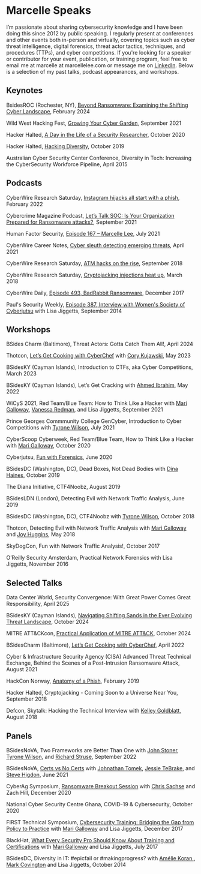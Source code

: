 # Marcelle Speaks
I’m passionate about sharing cybersecurity knowledge and I have been doing this since 2012 by public speaking. I regularly present at conferences and other events both in-person and virtually, covering topics such as cyber threat intelligence, digital forensics, threat actor tactics, techniques, and procedures (TTPs), and cyber competitions. If you're looking for a speaker or contributor for your event, publication, or training program, feel free to email me at marcelle at marcellelee.com or message me on [LinkedIn](https://www.linkedin.com/in/marcellelee). Below is a selection of my past talks, podcast appearances, and workshops.

## Keynotes
BsidesROC (Rochester, NY), [Beyond Ransomware: Examining the Shifting Cyber Landscape](https://drive.google.com/file/d/1rc6fDMZHWgIrh9YLJk4YaQhJM38t9M5U/view?usp=sharing), February 2024

Wild West Hacking Fest, [Growing Your Cyber Garden](https://drive.google.com/file/d/1xZJ3RyBEXLzd2dc1W3OUbk8yBW8CwhDK/view?usp=sharing), September 2021

Hacker Halted, [A Day in the Life of a Security Researcher](https://drive.google.com/file/d/1PJ1RDYy4UuO1iFe5JmpZtLPYtcEUZtax/view?usp=drive_link), October 2020

Hacker Halted, [Hacking Diversity](https://www.slideshare.net/slideshow/hacking-diversity-hacker-halted-2019-marcelle-lee/188988472), October 2019

Australian Cyber Security Center Conference, Diversity in Tech: Increasing the CyberSecurity Workforce Pipeline, April 2015


## Podcasts
CyberWire Research Saturday, [Instagram hijacks all start with a phish](https://thecyberwire.com/podcasts/research-saturday/220/notes), February 2022

Cybercrime Magazine Podcast, [Let’s Talk SOC: Is Your Organization Prepared for Ransomware attacks?](https://soundcloud.com/cybercrimemagazine/lets-talk-soc-is-your-organization-prepared-for-ransomware-marcelle-lee-secureworks), September 2021

Human Factor Security, [Episode 167 – Marcelle Lee](https://humanfactorsecurity.co.uk/episode-167-marcelle-lee/), July 2021

CyberWire Career Notes, [Cyber sleuth detecting emerging threats](https://thecyberwire.com/podcasts/career-notes/46/notes), April 2021

CyberWire Research Saturday, [ATM hacks on the rise](https://thecyberwire.com/podcasts/research-saturday/51/notes), September 2018

CyberWire Research Saturday, [Cryptojacking injections heat up](https://thecyberwire.com/podcasts/research-saturday/27/notes), March 2018

CyberWire Daily, [Episode 493, BadRabbit Ransomware](https://thecyberwire.com/podcasts/daily-podcast/493/notes), December 2017

Paul's Security Weekly, [Episode 387, Interview with Women's Society of Cyberjutsu](https://www.youtube.com/watch?v=Xusx5Rf0S0o) with Lisa Jiggetts, September 2014


## Workshops
BSides Charm (Baltimore), Threat Actors: Gotta Catch Them All!, April 2024

Thotcon, [Let’s Get Cooking with CyberChef](https://github.com/marcellelee/cyberchef_recipes) with [Cory Kujawski](https://www.linkedin.com/in/cory-kujawski), May 2023

BSidesKY (Cayman Islands), Introduction to CTFs, aka Cyber Competitions, March 2023

BSidesKY (Cayman Islands), Let’s Get Cracking with [Ahmed Ibrahim](https://www.linkedin.com/in/ahmedshedeed), May 2022

WiCyS 2021, Red Team/Blue Team: How to Think Like a Hacker with [Mari Galloway](https://www.linkedin.com/in/themarigalloway), [Vanessa Redman](https://www.linkedin.com/in/vanessa-redman), and Lisa Jiggetts, September 2021

Prince Georges Commmunity College GenCyber, Introduction to Cyber Competitions with [Tyrone Wilson](https://www.linkedin.com/in/tyroneewilson/), July 2021

CyberScoop Cyberweek, Red Team/Blue Team, How to Think Like a Hacker with [Mari Galloway](https://www.linkedin.com/in/themarigalloway), October 2020

Cyberjutsu, [Fun with Forensics](https://drive.google.com/file/d/1dQAteHRfwHIdBukZv6q1VBEiCOto61L_/view?usp=sharing), June 2020

BSidesDC (Washington, DC), Dead Boxes, Not Dead Bodies with [Dina Haines](https://www.linkedin.com/in/dinahaines), October 2019

The Diana Initiative, CTF4Noobz, August 2019

BSidesLDN (London), Detecting Evil with Network Traffic Analysis, June 2019

BSidesDC (Washington, DC), CTF4Noobz with [Tyrone Wilson](https://www.linkedin.com/in/tyroneewilson/), October 2018

Thotcon, Detecting Evil with Network Traffic Analysis with [Mari Galloway](https://www.linkedin.com/in/themarigalloway) and [Joy Huggins](https://www.linkedin.com/in/joyhuggins/), May 2018

SkyDogCon, Fun with Network Traffic Analysis!, October 2017

O’Reilly Security Amsterdam, Practical Network Forensics with Lisa Jiggetts, November 2016

## Selected Talks
Data Center World, Security Convergence: With Great Power Comes Great Responsibility, April 2025

BSidesKY (Cayman Islands), [Navigating Shifting Sands in the Ever Evolving Threat Landscape](https://www.youtube.com/watch?v=QXnD5-XeS5g), October 2024

MITRE ATT&CKcon, [Practical Application of MITRE ATT&CK](https://www.youtube.com/watch?v=btDfr-y6gnI&list=PLLGRmm150VfA8ahybY6XdDGtbCkoBNyyn&index=7), October 2024

BSidesCharm (Baltimore), [Let’s Get Cooking with CyberChef](https://www.youtube.com/watch?v=kI3EjPPWLmI), April 2022

Cyber & Infrastructure Security Agency (CISA) Advanced Threat Technical Exchange, Behind the Scenes of a Post-Intrusion Ransomware Attack, August 2021

HackCon Norway, [Anatomy of a Phish](https://hackcon.org/anatomy-of-a-phish-why-and-how-we-get-hooked), February 2019

Hacker Halted, Cryptojacking - Coming Soon to a Universe Near You, September 2018

Defcon, Skytalk: Hacking the Technical Interview with [Kelley Goldblatt](https://www.linkedin.com/in/kelley-goldblatt-976140147/), August 2018

## Panels
BSidesNoVA, Two Frameworks are Better Than One with [John Stoner](https://www.linkedin.com/in/johnstoner123/), [Tyrone Wilson](https://www.linkedin.com/in/tyroneewilson/), and [Richard Struse](https://www.linkedin.com/in/richard-struse/), September 2022

BSidesNoVA, [Certs vs No Certs](https://www.youtube.com/watch?v=atRK__0nqQk) with [Johnathan Tomek](https://www.linkedin.com/in/jonathantomek/), [Jessie TeBrake](https://www.linkedin.com/in/jesse-tebrake-cissp-3a115a15/), and [Steve Higdon](https://www.linkedin.com/in/stevehigdon-infosec), June 2021

CyberAg Symposium, [Ransomware Breakout Session](https://www.youtube.com/watch?v=9H4XnRSJ_r0) with [Chris Sachse](https://www.linkedin.com/in/christopher-sachse/) and Zach Hill, December 2020

National Cyber Security Centre Ghana, COVID-19 & Cybersecurity, October 2020

FIRST Technical Symposium, [Cybersecurity Training: Bridging the Gap from Policy to Practice](https://drive.google.com/file/d/1gP2KGG8SfjVFBdeE4Ehv-tCkIeyNuvZ5/view?usp=sharing) with [Mari Galloway](https://www.linkedin.com/in/themarigalloway) and Lisa Jiggetts, December 2017

BlackHat, [What Every Security Pro Should Know About Training and Certifications](https://www.blackhat.com/us-17/career-track.html) with [Mari Galloway](https://www.linkedin.com/in/themarigalloway) and Lisa Jiggetts, July 2017

BSidesDC, Diversity in IT: #epicfail or #makingprogress? with [Amélie Koran ](https://www.linkedin.com/in/webjedi/), [Mark Covington](https://www.linkedin.com/in/mark-covington-4980667/) and Lisa Jiggetts, October 2014




